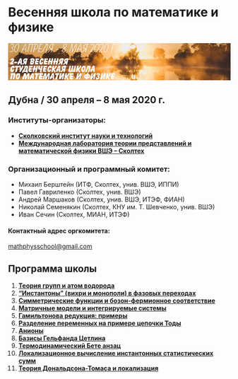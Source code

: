 # Весенняя школа по математике и физике

![Весенняя школа по математике и физике](./conf200430.jpg)

## Дубна / 30 апреля – 8 мая 2020 г.

### Институты-организаторы:

- [__Сколковский институт науки и технологий__](https://crei.skoltech.ru/cas/ru/)
- [__Международная лаборатория теории представлений и математической физики ВШЭ – Сколтех__](https://mf.hse.ru/)

### Организационный и программный комитет:

- Михаил Берштейн (ИТФ, Сколтех, унив. ВШЭ, ИППИ)
- Павел Гавриленко (Сколтех, унив. ВШЭ)
- Андрей Маршаков (Сколтех, унив. ВШЭ, ИТЭФ, ФИАН)
- Николай Семенякин (Сколтех, КНУ им. Т. Шевченко, унив. ВШЭ)
- Иван Сечин (Сколтех, МИАН, ИТЭФ)

#### Контактный адрес оргкомитета:
<mathphysschool@gmail.com>

## Программа школы

1. [__Теория групп и атом водорода__](./hydrogen.md)
1. [__“Инстантоны” (вихри и монополи) в фазовых переходах__](./BKT.md)
1. [__Симметрические функции и бозон-фермионное соответствие__](./boson_fermion.md)
1. [__Матричные модели и интегрируемые системы__](./matrix_models.md)
1. [__Гамильтонова редукция: примеры__](./hamiltonian_reduction.md)
1. [__Разделение переменных на примере цепочки Тоды__](./sep_var.md)
1. [__Анионы__](./anyons.md)
1. [__Базисы Гельфанда Цетлина__](./Gelfand_Tsetlin.md)
1. [__Термодинамический Бете анзац__](./tba.md)
1. [__Локализационное вычисление инстантонных статистических сумм__](./localization.md)
1. [__Теория Дональдсона-Томаса и локализация__](./DT.md)

